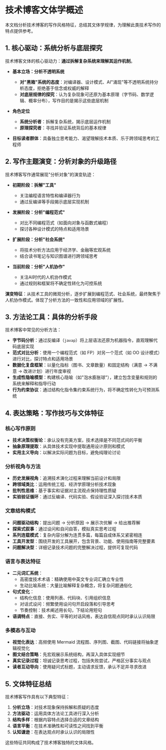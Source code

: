 # 技术博客文体学概述

本文档分析技术博客的写作风格特征，总结其文体学规律，为理解此类技术写作的特点提供参考。

## 1. 核心驱动：系统分析与底层探究

技术博客文体的核心驱动力：**通过拆解复杂系统来理解其运作机制**。

- **基本立场：分析不透明系统**

  - **对"黑箱"系统的态度**：对编译器、设计模式、AI"涌现"等不透明系统持分析态度，拒绝基于信念或权威的解释
  - **对底层规律的探究**：认为复杂现象可还原为基本原理（字节码、数学逻辑、概率分布），写作目的是揭示这些底层机制

- **角色定位**

  - **系统分析者**：拆解复杂系统，揭示底层运作机制
  - **原理探究者**：寻找并验证系统背后的基本规律

- **目标读者群体**：具备独立思考能力、渴望理解技术本质、乐于跨领域思考的工程师

## 2. 写作主题演变：分析对象的升级路径

技术博客写作通常展现"分析对象"的演变轨迹：

- **初期阶段：拆解"工具"**
  - 关注编程语言特性和编译器行为
  - 通过反编译等手段揭示底层实现机制

- **发展阶段：分析"编程范式"**
  - 对比不同编程范式（如面向对象与函数式编程）
  - 探讨各种设计模式的特点和适用场景

- **扩展阶段：分析"社会系统"**
  - 将技术分析方法应用于经济学、金融等宏观系统
  - 结合读书笔记与知识图谱进行跨领域思考

- **当前阶段：分析"人机协作"**
  - 关注AI时代的人机协作模式
  - 通过规则和框架将不确定性转化为可控系统

**演变特征**：从技术工具的微观分析，逐步扩展到编程范式、社会系统，最终聚焦于人机协作模式。体现了分析方法的一致性和应用领域的扩展性。

## 3. 方法论工具：具体的分析手段

技术博客中常见的分析方法：

- **字节码分析**：通过反编译（`javap`）将上层语法还原为机器指令，直观理解代码底层实现
- **范式对比分析**：使用一个编程范式（如 FP）对另一个范式（如 OO 设计模式）进行对比，探讨特点和适用场景
- **数据化复盘框架**：以量化指标（图书、文章数量）和固定结构（满意 → 不满意 → 改进计划）进行年度审视
- **生成性隐喻模型**：构建核心隐喻（如"泡水膨胀球"），建立包含变量和规则的系统来解释和指导行动
- **行为约束协议**：通过结构化指令集约束系统行为，将不确定性转化为可预测系统

## 4. 表达策略：写作技巧与文体特征

### 核心写作原则

- **技术决策权衡论**：承认没有完美方案，技术选择是不同范式间的平衡
- **抽象原理提取**：从具体技术实现中提取通用设计原则和模式
- **实用主义导向**：以解决实际问题为目标，避免纯理论讨论

### 分析视角与方法

- **历史发展视角**：追溯技术演化过程来理解当前设计和局限
- **跨领域类比**：运用传统工程、经济学原理分析技术现象
- **批判性思维**：基于事实和证据对主流观点保持理性质疑
- **实验验证循环**：通过反编译、代码实验、假设验证深入探讨技术本质

### 文章结构模式

- **问题驱动结构**：提出问题 → 分析原因 → 展示次优解 → 给出推荐解
- **探索式叙事**：通过设问和自问自答，模拟真实思考过程
- **系列连载模式**：复杂内容分解为连贯多篇，每篇自成体系又紧密相连
- **工具开发型**：围绕开发的工具展开，包含背景、功能、使用指南等完整要素
- **问题解决型**：详细记录技术问题的完整解决过程，提供可复现代码

### 语言与表达特征

- **二元词汇系统**：
  - 高密度技术术语：精确使用中英文专业词汇确立专业性
  - 生动比喻系统：大量比喻解释复杂概念，将复杂问题通俗化
- **句式变化**：
  - 结构化信息：使用列表、代码块、引用组织信息
  - 对话式设问：频繁使用设问句开启段落和引导思考
  - 节奏控制：技术阐述用长句，下结论用短句
- **语调特点**：直接、务实、平等的对话风格，表达自信观点同时承认认识局限

### 多模态与互动

- **视觉化表达**：高频使用 Mermaid 流程图、序列图、截图、代码链接将抽象逻辑视觉化
- **图文结合策略**：先宏观展示系统结构，再深入具体实现细节
- **真实记录过程**：坦诚记录思考过程，包括失败尝试，严格区分事实与观点
- **读者互动导向**：使用疑问式标题，主动请求反馈，承认不足并寻求改进

## 5. 文体特征总结

技术博客写作具有以下典型特征：

1. **分析立场**：对技术现象保持拆解和质疑的态度
2. **方法驱动**：运用具体方法论工具进行深入分析
3. **结构多样**：根据内容特点选择合适的文章结构
4. **语言平衡**：在技术准确性和可读性之间找到平衡
5. **认知谦逊**：在表达观点时承认认识的局限性

这些特征共同构成了技术博客独特的文体风格。
